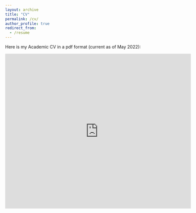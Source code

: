 ```yaml
---
layout: archive
title: "CV"
permalink: /cv/
author_profile: true
redirect_from:
  - /resume
---
```


Here is my Academic CV in a pdf format (current as of May 2022):

<embed src="https://thakur-nandan.github.io/files/Nandan_Thakur_CV_latest.pdf" type="application/pdf" width="600px" height="500px" />